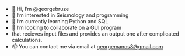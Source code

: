 - 👋 Hi, I’m @georgebruze
- 👀 I’m interested in Seismology and programming
- 🌱 I’m currently learning Python and SQL
- 💞️ I’m looking to collaborate on a GUI program
- that recieves input files and provides an output one after complicated calculations.
- 📫 You can contact me via email at georgemanos8@gmail.com

<!---
georgebruze/georgebruze is a ✨ special ✨ repository because its `README.md` (this file) appears on your GitHub profile.
You can click the Preview link to take a look at your changes.
--->
